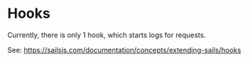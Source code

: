 # Hooks

Currently, there is only 1 hook, which starts logs for requests.

See: https://sailsjs.com/documentation/concepts/extending-sails/hooks
